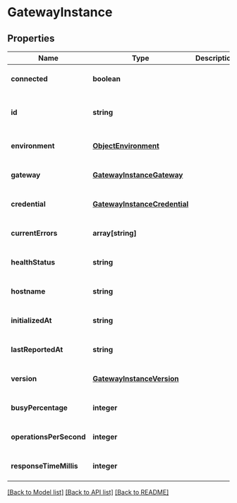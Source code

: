 # GatewayInstance

## Properties
Name | Type | Description | Notes
------------ | ------------- | ------------- | -------------
**connected** | **boolean** |  | [optional] [default to null]
**id** | **string** |  | [optional] [readonly] [default to null]
**environment** | [**ObjectEnvironment**](ObjectEnvironment.md) |  | [optional] [default to null]
**gateway** | [**GatewayInstanceGateway**](GatewayInstanceGateway.md) |  | [optional] [default to null]
**credential** | [**GatewayInstanceCredential**](GatewayInstanceCredential.md) |  | [optional] [default to null]
**currentErrors** | **array[string]** |  | [optional] [default to null]
**healthStatus** | **string** |  | [optional] [default to null]
**hostname** | **string** |  | [optional] [default to null]
**initializedAt** | **string** |  | [optional] [default to null]
**lastReportedAt** | **string** |  | [optional] [default to null]
**version** | [**GatewayInstanceVersion**](GatewayInstanceVersion.md) |  | [optional] [default to null]
**busyPercentage** | **integer** |  | [optional] [default to null]
**operationsPerSecond** | **integer** |  | [optional] [default to null]
**responseTimeMillis** | **integer** |  | [optional] [default to null]

[[Back to Model list]](../README.md#documentation-for-models) [[Back to API list]](../README.md#documentation-for-api-endpoints) [[Back to README]](../README.md)


